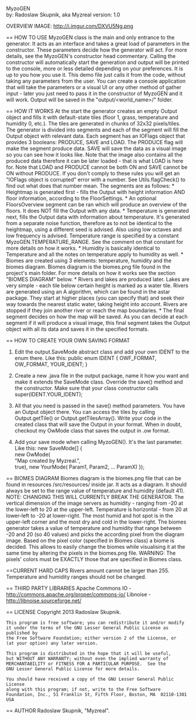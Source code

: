   MyzoGEN								   
  by: Radoslaw Skupnik, aka Myzreal
  version: 1.0
  
  OVERVIEW IMAGE: http://i.imgur.com/DXVU5Ng.png
  
  == HOW TO USE
  MyzoGEN class is the main and only entrance to the generator.
  It acts as an interface and takes a great load of parameters in the constructor.
  These parameters decide how the generator will act.
  For more details, see the MyzoGEN's constructor head commentary.
  Calling the constructor will automatically start the generation and output will
  be printed to the console, more or less detailed depending on your preferences.
  It is up to you how you use it.
  This demo file just calls it from the code, without
  taking any parameters from the user. You can create a console application that
  will take the parameters or a visual UI or any other method of gather input - 
  later you just need to pass it in the constructor of MyzoGEN and
  it will work.
  Output will be saved in the "output/<world_name>/" folder.
  
  == HOW IT WORKS
  At the start the generator creates an empty Output object and fills it with
  default-state tiles (floor 1, grass, temperature and humidity 0, etc.).
  The tiles are generated in chunks of 32x32 pixels/tiles.
  The generator is divided into segments and each of the segment will fill the
  Output object with relevant data. Each segment has an IOFlags object that
  provides 3 booleans: PRODUCE, SAVE and LOAD. The PRODUCE flag will make the
  segment produce data. SAVE will save the data as a visual image so you can see
  how it looks like. Note that the image also contains all the produced data
  therefore it can be later loaded - that is what LOAD is here for. Note that LOAD
  and PRODUCE cannot be both ON and SAVE cannot be ON without PRODUCE. If you don't
  comply to these rules you will get an "IOFlags object is corrupted" error with a number.
  See Utils.flagCheck() to find out what does that number mean.
  The segments are as follows:
  	* Heightmap is generated first - fills the Output with height information AND
     floor information, according to the FloorSettings.
    * An optional FloorsOverview segment can be ran which will produce an overview
     of the floors. It does NOT fill the Output with any data.
    * Temperature is generated next, fills the Output data with information about
     temperature. It's generated from a separate noise function, therefore as to
     not be identical to the heightmap, using a different seed is advised. Also
     using low octaves and low frequency is advised. Temperature range is specified
     by a constant MyzoGEN.TEMPERATURE_RANGE. See the comment on that
     constant for more details on how it works.
    * Humidity is basically identical to Temperature and all the notes on temperature
     apply to humidity as well.
    * Biomes are created using 3 elements: temperature, humidity and the biomes diagram.
     Biomes diagram is the biomes.png file found in the project's main folder.
     For more details on how it works see the section "BIOMES DIAGRAM" below.
    * Rivers and lakes are produced later. Lakes are very simple - each tile below certain
     height is marked as a water tile. Rivers are generated using an A algorithm, which
     can be found in the astar package. They start at higher places (you can specify that)
     and seek their way towards the nearest static water, taking height into account.
     Rivers are stopped if they join another river or reach the map boundaries.
    * The final segment decides on how the map will be saved. As you can decide at each
     segment if it will produce a visual image, this final segment takes the Output object
     with all its data and saves it in the specified formats.
     
 == HOW TO CREATE YOUR OWN SAVING FORMAT
  1) Edit the output.SaveMode abstract class and add your own IDENT to the enum there. Like this:
  		public enum IDENT {
			OWF_FORMAT, OW_FORMAT, YOUR_IDENT;
		}
		
  2) Create a new .java file in the output package, name it how you want and make it
     extends the SaveMode class. Override the save() method and the constructor.
     Make sure that your class constructor calls super(IDENT.YOUR_IDENT);
     
  3) All that you need is passed in the save() method parameters. You have an Output object there.
  	  You can access the tiles by calling Output.getTile() or Output.getTilesArray().
     Write your code in the created class that will save the Output in your format.
     When in doubt, checkout my OwMode class that saves the output in .ow format.
     
  4) Add your save mode when calling MyzoGEN(). It's the last parameter. Like this:
		new SaveMode[] {					
					new OwMode(						
						"Map created by Myzreal.",  
						true),
					new YourMode(
						Param1,
						Param2,
						...
						ParamX)
				});
     
 == BIOMES DIAGRAM
  Biomes diagram is the biomes.png file that can be found in resources
  /src/resources/ inside jar. It acts as a diagram. It should always be set
  to the range value of temperature and humidity (default 41). NOTE: CHANGING THIS
  WILL CURRENTLY BREAK THE GENERATOR. The vertical dimension of the image servers as
  humidity - ranging from -20 at the lower-left to 20 at the upper-left. Temperature is
  horizontal - from 20 at lower-left to -20 at lower-right. The most humid and hot spot
  is in the upper-left corner and the most dry and cold in the lower-right.
  The biomes generator takes a value of temperature and humidity that range between
  -20 and 20 (so 40 values) and picks the according pixel from the diagram image.
  Based on the pixel color (specified in Biomes class) a biome is decided.
  This allows to easily change the biomes while visualising it at the same time by
  altering the pixels in the biomes.png file.
  WARNING: The pixels' colors must be EXACTLY those that are specified in Biomes class.
  
  ==CURRENT HARD CAPS
  Rivers amount cannot be larger than 255.
  Temperature and humidity ranges should not be changed.
  
  == THIRD PARTY LIBRARIES
  Apache Commons IO - http://commons.apache.org/proper/commons-io/
  Libnoise - http://libnoise.sourceforge.net/
  
  == LICENSE
  Copyright 2013 Radoslaw Skupnik.
  
    This program is free software; you can redistribute it and/or modify
    it under the terms of the GNU Lesser General Public License as published by
    the Free Software Foundation; either version 2 of the License, or
    (at your option) any later version.

    This program is distributed in the hope that it will be useful,
    but WITHOUT ANY WARRANTY; without even the implied warranty of
    MERCHANTABILITY or FITNESS FOR A PARTICULAR PURPOSE.  See the
    GNU Lesser General Public License for more details.

    You should have received a copy of the GNU Lesser General Public License
    along with this program; if not, write to the Free Software
    Foundation, Inc., 51 Franklin St, Fifth Floor, Boston, MA  02110-1301  USA
  
  == AUTHOR
  Radoslaw Skupnik, "Myzreal".
